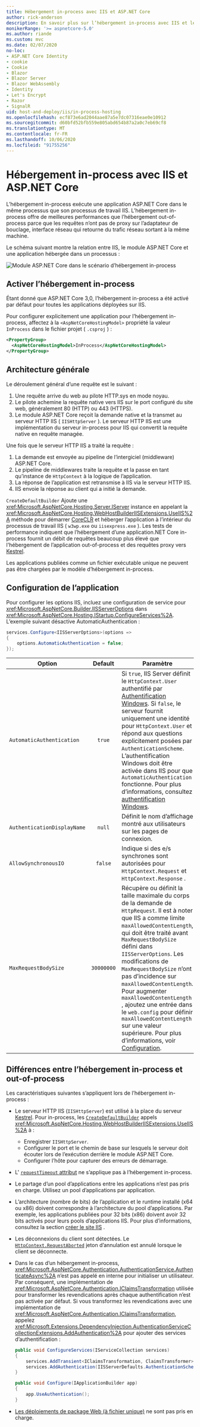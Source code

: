 ```yaml
---
title: Hébergement in-process avec IIS et ASP.NET Core
author: rick-anderson
description: En savoir plus sur l’hébergement in-process avec IIS et le module ASP.NET Core.
monikerRange: '>= aspnetcore-5.0'
ms.author: riande
ms.custom: mvc
ms.date: 02/07/2020
no-loc:
- ASP.NET Core Identity
- cookie
- Cookie
- Blazor
- Blazor Server
- Blazor WebAssembly
- Identity
- Let's Encrypt
- Razor
- SignalR
uid: host-and-deploy/iis/in-process-hosting
ms.openlocfilehash: ecf873e6ad2044aae87a5e7dc07316eae0e10912
ms.sourcegitcommit: d60bfd52bfb559e805abd654b87a2a0c7eb69cf8
ms.translationtype: MT
ms.contentlocale: fr-FR
ms.lasthandoff: 10/06/2020
ms.locfileid: "91755256"
---
```

# <a name="in-process-hosting-with-iis-and-aspnet-core"></a>Hébergement in-process avec IIS et ASP.NET Core 

L’hébergement in-process exécute une application ASP.NET Core dans le même processus que son processus de travail IIS. L’hébergement in-process offre de meilleures performances que l’hébergement out-of-process parce que les requêtes n’ont pas de proxy sur l’adaptateur de bouclage, interface réseau qui retourne du trafic réseau sortant à la même machine.

Le schéma suivant montre la relation entre IIS, le module ASP.NET Core et une application hébergée dans un processus :

![Module ASP.NET Core dans le scénario d’hébergement in-process](index/_static/ancm-inprocess.png)

## <a name="enable-in-process-hosting"></a>Activer l’hébergement in-process

Étant donné que ASP.NET Core 3,0, l’hébergement in-process a été activé par défaut pour toutes les applications déployées sur IIS.

Pour configurer explicitement une application pour l’hébergement in-process, affectez à la `<AspNetCoreHostingModel>` propriété la valeur `InProcess` dans le fichier projet ( `.csproj` ) :

```xml
<PropertyGroup>
  <AspNetCoreHostingModel>InProcess</AspNetCoreHostingModel>
</PropertyGroup>
```

## <a name="general-architecture"></a>Architecture générale

Le déroulement général d’une requête est le suivant :

1. Une requête arrive du web au pilote HTTP.sys en mode noyau.
1. Le pilote achemine la requête native vers IIS sur le port configuré du site web, généralement 80 (HTTP) ou 443 (HTTPS).
1. Le module ASP.NET Core reçoit la demande native et la transmet au serveur HTTP IIS ( `IISHttpServer` ). Le serveur HTTP IIS est une implémentation du serveur in-process pour IIS qui convertit la requête native en requête managée.

Une fois que le serveur HTTP IIS a traité la requête :

1. La demande est envoyée au pipeline de l’intergiciel (middleware) ASP.NET Core.
1. Le pipeline de middlewares traite la requête et la passe en tant qu’instance de `HttpContext` à la logique de l’application.
1. La réponse de l’application est retransmise à IIS via le serveur HTTP IIS.
1. IIS envoie la réponse au client qui a initié la demande.

`CreateDefaultBuilder` Ajoute une <xref:Microsoft.AspNetCore.Hosting.Server.IServer> instance en appelant la <xref:Microsoft.AspNetCore.Hosting.WebHostBuilderIISExtensions.UseIIS%2A> méthode pour démarrer [CoreCLR](/dotnet/standard/glossary#coreclr) et héberger l’application à l’intérieur du processus de travail IIS ( `w3wp.exe` ou `iisexpress.exe` ). Les tests de performance indiquent que l’hébergement d’une application.NET Core in-process fournit un débit de requêtes beaucoup plus élevé que l'hébergement de l’application out-of-process et des requêtes proxy vers [Kestrel](xref:fundamentals/servers/kestrel).

Les applications publiées comme un fichier exécutable unique ne peuvent pas être chargées par le modèle d’hébergement in-process.

## <a name="application-configuration"></a>Configuration de l’application

Pour configurer les options IIS, incluez une configuration de service pour <xref:Microsoft.AspNetCore.Builder.IISServerOptions> dans <xref:Microsoft.AspNetCore.Hosting.IStartup.ConfigureServices%2A>. L’exemple suivant désactive AutomaticAuthentication :

```csharp
services.Configure<IISServerOptions>(options => 
{
    options.AutomaticAuthentication = false;
});
```

| Option | Default | Paramètre |
| ------ | :-----: | ------- |
| `AutomaticAuthentication` | `true` | Si `true`, IIS Server définit le `HttpContext.User` authentifié par [Authentification Windows](xref:security/authentication/windowsauth). Si `false`, le serveur fournit uniquement une identité pour `HttpContext.User` et répond aux questions explicitement posées par `AuthenticationScheme`. L’authentification Windows doit être activée dans IIS pour que `AutomaticAuthentication` fonctionne. Pour plus d’informations, consultez [authentification Windows](xref:security/authentication/windowsauth). |
| `AuthenticationDisplayName` | `null` | Définit le nom d’affichage montré aux utilisateurs sur les pages de connexion. |
| `AllowSynchronousIO` | `false` | Indique si des e/s synchrones sont autorisées pour `HttpContext.Request` et `HttpContext.Response` . |
| `MaxRequestBodySize` | `30000000` | Récupère ou définit la taille maximale du corps de la demande de `HttpRequest`. Il est à noter que IIS a comme limite `maxAllowedContentLength`, qui doit être traité avant `MaxRequestBodySize` défini dans `IISServerOptions`. Les modifications de `MaxRequestBodySize` n’ont pas d’incidence sur `maxAllowedContentLength`. Pour augmenter `maxAllowedContentLength` , ajoutez une entrée dans le `web.config` pour définir `maxAllowedContentLength` sur une valeur supérieure. Pour plus d’informations, voir [Configuration](/iis/configuration/system.webServer/security/requestFiltering/requestLimits/#configuration). |

## <a name="differences-between-in-process-and-out-of-process-hosting"></a>Différences entre l’hébergement in-process et out-of-process

Les caractéristiques suivantes s’appliquent lors de l’hébergement in-process :

* Le serveur HTTP IIS (`IISHttpServer`) est utilisé à la place du serveur [Kestrel](xref:fundamentals/servers/kestrel). Pour in-process, les [`CreateDefaultBuilder`](xref:fundamentals/host/generic-host#default-builder-settings) appels <xref:Microsoft.AspNetCore.Hosting.WebHostBuilderIISExtensions.UseIIS%2A> à :

  * Enregistrer `IISHttpServer`.
  * Configurer le port et le chemin de base sur lesquels le serveur doit écouter lors de l’exécution derrière le module ASP.NET Core.
  * Configurer l’hôte pour capturer des erreurs de démarrage.

* L' [ `requestTimeout` attribut](xref:host-and-deploy/iis/web-config#attributes-of-the-aspnetcore-element) ne s’applique pas à l’hébergement in-process.

* Le partage d’un pool d’applications entre les applications n’est pas pris en charge. Utilisez un pool d’applications par application.

* L’architecture (nombre de bits) de l’application et le runtime installé (x64 ou x86) doivent correspondre à l’architecture du pool d’applications. Par exemple, les applications publiées pour 32 bits (x86) doivent avoir 32 bits activés pour leurs pools d’applications IIS. Pour plus d’informations, consultez la section [créer le site IIS](xref:tutorials/publish-to-iis#create-the-iis-site) .

* Les déconnexions du client sont détectées. Le [`HttpContext.RequestAborted`](xref:Microsoft.AspNetCore.Http.HttpContext.RequestAborted%2A) jeton d’annulation est annulé lorsque le client se déconnecte.

* Dans le cas d’un hébergement in-process, <xref:Microsoft.AspNetCore.Authentication.AuthenticationService.AuthenticateAsync%2A> n’est pas appelé en interne pour initialiser un utilisateur. Par conséquent, une implémentation de <xref:Microsoft.AspNetCore.Authentication.IClaimsTransformation> utilisée pour transformer les revendications après chaque authentification n’est pas activée par défaut. Si vous transformez les revendications avec une implémentation de <xref:Microsoft.AspNetCore.Authentication.IClaimsTransformation>, appelez <xref:Microsoft.Extensions.DependencyInjection.AuthenticationServiceCollectionExtensions.AddAuthentication%2A> pour ajouter des services d’authentification :

  ```csharp
  public void ConfigureServices(IServiceCollection services)
  {
      services.AddTransient<IClaimsTransformation, ClaimsTransformer>();
      services.AddAuthentication(IISServerDefaults.AuthenticationScheme);
  }

  public void Configure(IApplicationBuilder app)
  {
      app.UseAuthentication();
  }
  ```
  
* [Les déploiements de package Web (à fichier unique)](/aspnet/web-forms/overview/deployment/web-deployment-in-the-enterprise/deploying-web-packages) ne sont pas pris en charge.
